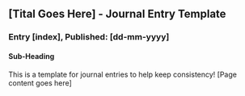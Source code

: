 ## [Tital Goes Here] - Journal Entry Template 
### Entry [index], Published: [dd-mm-yyyy]

#### Sub-Heading
This is a template for journal entries to help keep consistency!
[Page content goes here]
